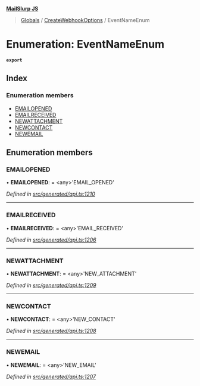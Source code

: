**[MailSlurp JS](../README.md)**

> [Globals](../README.md) / [CreateWebhookOptions](../modules/createwebhookoptions.md) / EventNameEnum

# Enumeration: EventNameEnum

**`export`** 

## Index

### Enumeration members

* [EMAILOPENED](createwebhookoptions.eventnameenum.md#emailopened)
* [EMAILRECEIVED](createwebhookoptions.eventnameenum.md#emailreceived)
* [NEWATTACHMENT](createwebhookoptions.eventnameenum.md#newattachment)
* [NEWCONTACT](createwebhookoptions.eventnameenum.md#newcontact)
* [NEWEMAIL](createwebhookoptions.eventnameenum.md#newemail)

## Enumeration members

### EMAILOPENED

•  **EMAILOPENED**:  = \<any>'EMAIL\_OPENED'

*Defined in [src/generated/api.ts:1210](https://github.com/mailslurp/mailslurp-client/blob/37bf78e/src/generated/api.ts#L1210)*

___

### EMAILRECEIVED

•  **EMAILRECEIVED**:  = \<any>'EMAIL\_RECEIVED'

*Defined in [src/generated/api.ts:1206](https://github.com/mailslurp/mailslurp-client/blob/37bf78e/src/generated/api.ts#L1206)*

___

### NEWATTACHMENT

•  **NEWATTACHMENT**:  = \<any>'NEW\_ATTACHMENT'

*Defined in [src/generated/api.ts:1209](https://github.com/mailslurp/mailslurp-client/blob/37bf78e/src/generated/api.ts#L1209)*

___

### NEWCONTACT

•  **NEWCONTACT**:  = \<any>'NEW\_CONTACT'

*Defined in [src/generated/api.ts:1208](https://github.com/mailslurp/mailslurp-client/blob/37bf78e/src/generated/api.ts#L1208)*

___

### NEWEMAIL

•  **NEWEMAIL**:  = \<any>'NEW\_EMAIL'

*Defined in [src/generated/api.ts:1207](https://github.com/mailslurp/mailslurp-client/blob/37bf78e/src/generated/api.ts#L1207)*
